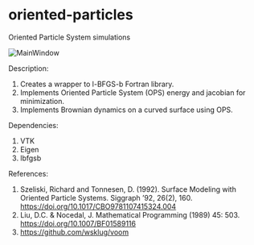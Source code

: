 # oriented-particles
Oriented Particle System simulations

![MainWindow](https://raw.githubusercontent.com/amit112amit/oriented-particles/master/LiveSimulation.gif)

Description:
1. Creates a wrapper to l-BFGS-b Fortran library.
2. Implements Oriented Particle System (OPS) energy and jacobian for minimization.
3. Implements Brownian dynamics on a curved surface using OPS.

Dependencies:
1. VTK
2. Eigen
3. lbfgsb

References:
1. Szeliski, Richard and Tonnesen, D. (1992). Surface Modeling with Oriented Particle Systems. Siggraph ’92, 26(2), 160. https://doi.org/10.1017/CBO9781107415324.004
2. Liu, D.C. & Nocedal, J. Mathematical Programming (1989) 45: 503. https://doi.org/10.1007/BF01589116
3. https://github.com/wsklug/voom
